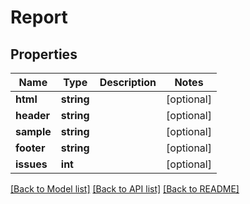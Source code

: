# Report

## Properties
Name | Type | Description | Notes
------------ | ------------- | ------------- | -------------
**html** | **string** |  | [optional] 
**header** | **string** |  | [optional] 
**sample** | **string** |  | [optional] 
**footer** | **string** |  | [optional] 
**issues** | **int** |  | [optional] 

[[Back to Model list]](../README.md#documentation-for-models) [[Back to API list]](../README.md#documentation-for-api-endpoints) [[Back to README]](../README.md)


